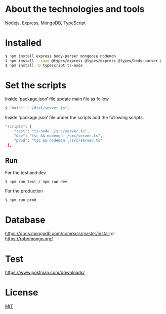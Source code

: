 # About the technologies and tools
Nodejs, Express, MongoDB, TypeScript
# Installed
```bash
$ npm install express body-parser mongoose nodemon
$ npm install --save @types/express @types/express @types/body-parser @types/mongoose @types/nodemon
$ npm install -D typescript ts-node
```

# Set the scripts
Inside ‘package.json’ file update main file as follow.
```bash
$ "main": "./dist/server.js",
```
Inside ‘package.json’ file under the scripts add the following scripts.
```bash
"scripts": {
    "test": "ts-node ./src/server.ts",
    "dev": "tsc && nodemon ./src/server.ts",
    "prod": "tsc && nodemon ./src/server.ts"
 },
```
## Run
For the test and dev
```bashd 
$ npm run test / npm run dev
```
For the production
```bash
$ npm run prod
```
# Database
https://docs.mongodb.com/compass/master/install
or 
https://robomongo.org/
#  Test
https://www.postman.com/downloads/
# License
[MIT](https://choosealicense.com/licenses/mit/)
